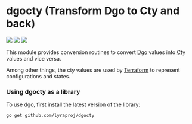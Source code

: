 # dgocty (Transform Dgo to Cty and back)

[![](https://goreportcard.com/badge/github.com/lyraproj/dgocty)](https://goreportcard.com/report/github.com/lyraproj/dgocty)
[![](https://img.shields.io/badge/godoc-reference-blue.svg)](https://godoc.org/github.com/lyraproj/dgocty)
[![](https://github.com/lyraproj/dgocty/workflows/Dgo%20Build/badge.svg)](https://github.com/lyraproj/dgocty/actions)

This module provides conversion routines to convert [Dgo](/lyraproj/dgo) values into [Cty](/zclconf/go-cty) values
and vice versa.

Among other things, the cty values are used by [Terraform](/hashicorp/terraform) to represent configurations and states.

### Using dgocty as a library
To use dgo, first install the latest version of the library:
```sh
go get github.com/lyraproj/dgocty
```
